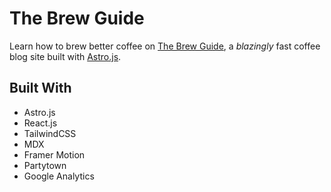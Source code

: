 # The Brew Guide 

Learn how to brew better coffee on [The Brew Guide](https://thebrewguide.com), a *blazingly* fast coffee blog site built with [Astro.js](https://astro.build).

## Built With 

- Astro.js 
- React.js 
- TailwindCSS 
- MDX 
- Framer Motion 
- Partytown 
- Google Analytics 
